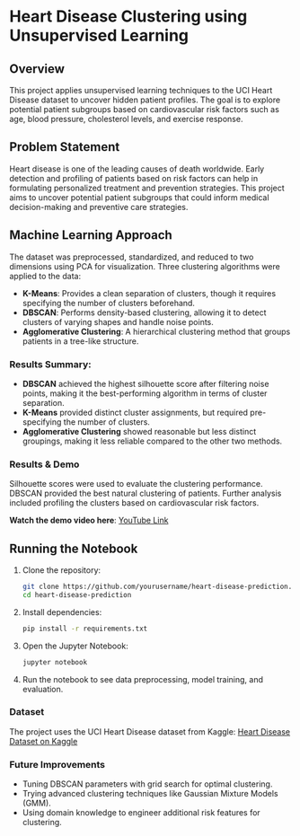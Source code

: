 # Heart Disease Clustering using Unsupervised Learning

## Overview
This project applies unsupervised learning techniques to the UCI Heart Disease dataset to uncover hidden patient profiles. The goal is to explore potential patient subgroups based on cardiovascular risk factors such as age, blood pressure, cholesterol levels, and exercise response. 

## Problem Statement
Heart disease is one of the leading causes of death worldwide. Early detection and profiling of patients based on risk factors can help in formulating personalized treatment and prevention strategies. This project aims to uncover potential patient subgroups that could inform medical decision-making and preventive care strategies.

## Machine Learning Approach
The dataset was preprocessed, standardized, and reduced to two dimensions using PCA for visualization. Three clustering algorithms were applied to the data:

- **K-Means**: Provides a clean separation of clusters, though it requires specifying the number of clusters beforehand.
- **DBSCAN**: Performs density-based clustering, allowing it to detect clusters of varying shapes and handle noise points.
- **Agglomerative Clustering**: A hierarchical clustering method that groups patients in a tree-like structure.

### Results Summary:
- **DBSCAN** achieved the highest silhouette score after filtering noise points, making it the best-performing algorithm in terms of cluster separation.
- **K-Means** provided distinct cluster assignments, but required pre-specifying the number of clusters.
- **Agglomerative Clustering** showed reasonable but less distinct groupings, making it less reliable compared to the other two methods.

### Results & Demo
Silhouette scores were used to evaluate the clustering performance. DBSCAN provided the best natural clustering of patients. Further analysis included profiling the clusters based on cardiovascular risk factors.

**Watch the demo video here**: [YouTube Link](https://youtu.be/your_video_link)

## Running the Notebook

1. Clone the repository:
   ```bash
   git clone https://github.com/yourusername/heart-disease-prediction.git
   cd heart-disease-prediction
2. Install dependencies:
   ```bash
   pip install -r requirements.txt
4. Open the Jupyter Notebook:
   ```bash
   jupyter notebook

5. Run the notebook to see data preprocessing, model training, and evaluation.

### Dataset
The project uses the UCI Heart Disease dataset from Kaggle: [Heart Disease Dataset on Kaggle](https://www.kaggle.com/datasets/redwankarimsony/heart-disease-data?resource=download)
### Future Improvements
- Tuning DBSCAN parameters with grid search for optimal clustering.
- Trying advanced clustering techniques like Gaussian Mixture Models (GMM).
- Using domain knowledge to engineer additional risk features for clustering.
